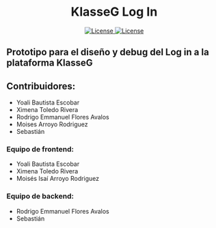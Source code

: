 <h1 align="center">KlasseG Log In</h1>
<p align="center">
    <a href="https://choosealicense.com/licenses/mpl-2.0/" target="_blank">
        <img src="https://img.shields.io/badge/License-Mozilla-green"
            alt="License">
    </a>
    <a href="https://makeapullrequest.com/" target="_blank">
        <img src="https://img.shields.io/badge/Pull%20Request-Welcome-green"
            alt="License">
    </a>
</p>

## Prototipo para el diseño y debug del Log in a la plataforma KlasseG

## Contribuidores:
* Yoali Bautista Escobar 
* Ximena Toledo Rivera
* Rodrigo Emmanuel Flores Avalos
* Moises Arroyo Rodriguez
* Sebastián 

### Equipo de frontend:
* Yoali Bautista Escobar 
* Ximena Toledo Rivera
* Moisés Isaí Arroyo Rodriguez

### Equipo de backend:
* Rodrigo Emmanuel Flores Avalos
* Sebastián
